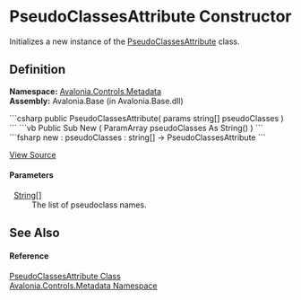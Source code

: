 # PseudoClassesAttribute Constructor


Initializes a new instance of the <a href="T_Avalonia_Controls_Metadata_PseudoClassesAttribute">PseudoClassesAttribute</a> class.



## Definition
**Namespace:** <a href="N_Avalonia_Controls_Metadata">Avalonia.Controls.Metadata</a>  
**Assembly:** Avalonia.Base (in Avalonia.Base.dll)

<Tabs groupId="api-code-preview">
<TabItem value="csharp" label="C#">
```csharp
public PseudoClassesAttribute(
	params string[] pseudoClasses
)
```
</TabItem>
<TabItem value="vb" label="VB">
```vb
Public Sub New ( 
	ParamArray pseudoClasses As String()
)
```
</TabItem>
<TabItem value="fsharp" label="F#">
```fsharp
new : 
        pseudoClasses : string[] -> PseudoClassesAttribute
```
</TabItem>
</Tabs>



<a href="https://github.com/AvaloniaUI/Avalonia/tree/master/src/Avalonia.Base/Controls/Metadata/PseudoClassesAttribute.cs#L21" title="View the source code">View Source</a>



#### Parameters
<dl><dt>  <a href="https://learn.microsoft.com/dotnet/api/system.string" target="_blank" rel="noopener noreferrer">String</a>[]</dt><dd>The list of pseudoclass names.</dd></dl>

## See Also


#### Reference
<a href="T_Avalonia_Controls_Metadata_PseudoClassesAttribute">PseudoClassesAttribute Class</a>  
<a href="N_Avalonia_Controls_Metadata">Avalonia.Controls.Metadata Namespace</a>  

